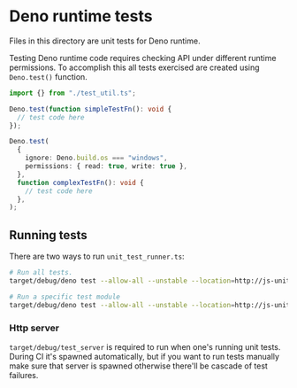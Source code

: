 # Deno runtime tests

Files in this directory are unit tests for Deno runtime.

Testing Deno runtime code requires checking API under different runtime
permissions. To accomplish this all tests exercised are created using
`Deno.test()` function.

```ts
import {} from "./test_util.ts";

Deno.test(function simpleTestFn(): void {
  // test code here
});

Deno.test(
  {
    ignore: Deno.build.os === "windows",
    permissions: { read: true, write: true },
  },
  function complexTestFn(): void {
    // test code here
  },
);
```

## Running tests

There are two ways to run `unit_test_runner.ts`:

```sh
# Run all tests.
target/debug/deno test --allow-all --unstable --location=http://js-unit-tests/foo/bar cli/tests/unit/

# Run a specific test module
target/debug/deno test --allow-all --unstable --location=http://js-unit-tests/foo/bar cli/tests/unit/files_test.ts
```

### Http server

`target/debug/test_server` is required to run when one's running unit tests.
During CI it's spawned automatically, but if you want to run tests manually make
sure that server is spawned otherwise there'll be cascade of test failures.
